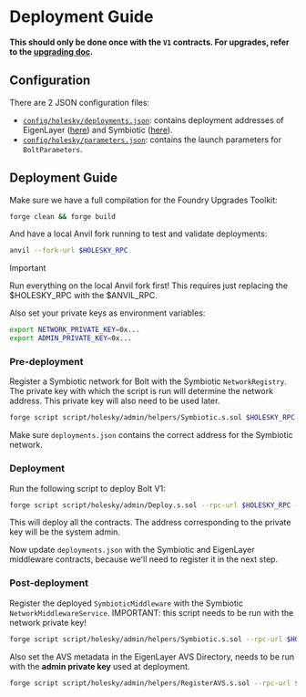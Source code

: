 # Deployment Guide

**This should only be done once with the `V1` contracts. For upgrades, refer to the [upgrading doc](./upgrading.md).**

## Configuration

There are 2 JSON configuration files:
- [`config/holesky/deployments.json`](../config/holesky/deployments.json): contains deployment addresses of EigenLayer ([here](https://github.com/Layr-Labs/eigenlayer-contracts/blob/dev/README.md#deployments)) and Symbiotic ([here](https://docs.symbiotic.fi/deployments)). 
- [`config/holesky/parameters.json`](../config/holesky/parameters.json): contains the launch parameters for `BoltParameters`.



## Deployment Guide
Make sure we have a full compilation for the Foundry Upgrades Toolkit:
```bash
forge clean && forge build
```

And have a local Anvil fork running to test and validate deployments:

```bash
anvil --fork-url $HOLESKY_RPC
```

> [!IMPORTANT]  
> Run everything on the local Anvil fork first! This requires just replacing the $HOLESKY_RPC with the $ANVIL_RPC.

Also set your private keys as environment variables:

```bash
export NETWORK_PRIVATE_KEY=0x...
export ADMIN_PRIVATE_KEY=0x...
```

### Pre-deployment

Register a Symbiotic network for Bolt with the Symbiotic `NetworkRegistry`. The private key with which the script is run will determine the network address. This private key will also need to be used later.

```bash
forge script script/holesky/admin/helpers/Symbiotic.s.sol $HOLESKY_RPC --private-key $NETWORK_PRIVATE_KEY --broadcast -vvvv --sig "run(string memory arg)" registerNetwork
```

Make sure `deployments.json` contains the correct address for the Symbiotic network.

### Deployment

Run the following script to deploy Bolt V1:
```bash
forge script script/holesky/admin/Deploy.s.sol --rpc-url $HOLESKY_RPC --private-key $ADMIN_PRIVATE_KEY --broadcast -vvvv
```

This will deploy all the contracts. The address corresponding to the private key will be the system admin.

Now update `deployments.json` with the Symbiotic and EigenLayer middleware contracts, because we'll need to register it
in the next step.

### Post-deployment

Register the deployed `SymbioticMiddleware` with the Symbiotic `NetworkMiddlewareService`. IMPORTANT: this script needs
to be run with the network private key!

```bash
forge script script/holesky/admin/helpers/Symbiotic.s.sol --rpc-url $HOLESKY_RPC --private-key $NETWORK_PRIVATE_KEY --broadcast -vvvv --sig "run(string memory arg)" registerMiddleware
```

Also set the AVS metadata in the EigenLayer AVS Directory, needs to be run with the **admin private key** used at deployment.

```bash
forge script script/holesky/admin/helpers/RegisterAVS.s.sol --rpc-url $HOLESKY_RPC --private-key $ADMIN_PRIVATE_KEY --broadcast -vvvv 
```

